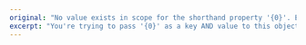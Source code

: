 ```yaml
---
original: "No value exists in scope for the shorthand property '{0}'. Either declare one or provide an initializer."
excerpt: "You're trying to pass '{0}' as a key AND value to this object using a shorthand. You'll need to declare '{0}' as a variable first."
---
```

